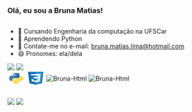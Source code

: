 ### Olá, eu sou a Bruna Matias!
##

- 📖 Cursando Engenharia da computação na UFSCar
- 🌱 Aprendendo Python 
- 💬 Contate-me no e-mail: bruna.matias.lima@hotmail.com
- 😄 Pronomes: ela/dela

<div> 
  <img height= "180cm" src="https://github-readme-stats.vercel.app/api?username=brunamatias&show_icons=true&theme=midnight-purple"/>
  <img height= "180cm" src="https://github-readme-stats.vercel.app/api/top-langs/?username=brunamatias&layout=compact&theme=midnight-purple"/>
</div>

<div>
  <img align="center" alt="Bruna-Python" height="30" width="40" src="https://raw.githubusercontent.com/devicons/devicon/master/icons/python/python-original.svg">
  <img align="center" alt="Bruna-CSS" height="30" width="40" src="https://raw.githubusercontent.com/devicons/devicon/master/icons/css3/css3-original.svg">
  <img align="center" alt="Bruna-Html" height="30" width="40" <img src="https://cdn.jsdelivr.net/gh/devicons/devicon/icons/html5/html5-original.svg"/>
  <img align="center" alt="Bruna-Html" height="30" width="40" <img src="https://cdn.jsdelivr.net/gh/devicons/devicon/icons/c/c-original.svg"/>
</div>

##

<div> 
  <a href = "mailto:bruna.matias.lima@hotmail.com"><img src="https://img.shields.io/badge/-Gmail-%23333?style=for-the-badge&logo=gmail&logoColor=white" target="_blank"></a>
  <a href="https://www.linkedin.com/in/bruna-matias-4541a7234/" target="_blank"><img src="https://img.shields.io/badge/-LinkedIn-%230077B5?style=for-the-badge&logo=linkedin&logoColor=white" target="_blank"></a> 
  
</div>


  
